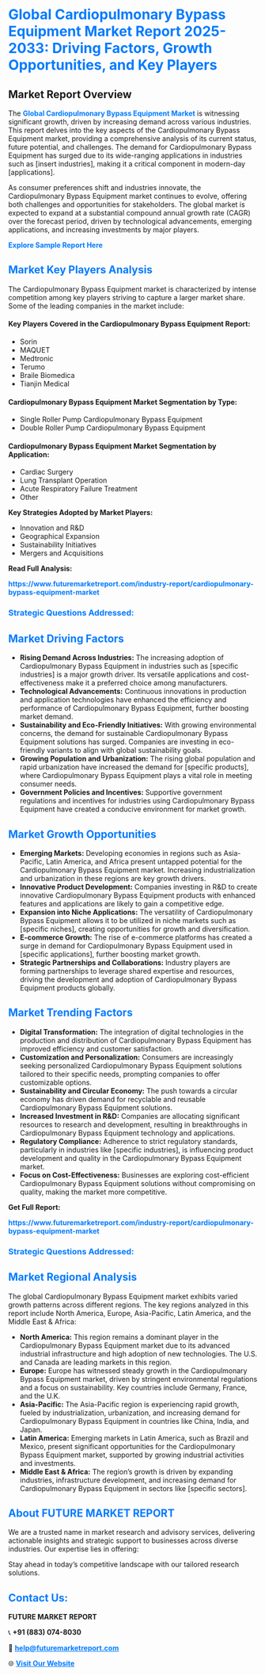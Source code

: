 <h1 style="color: #007BFF;">Global Cardiopulmonary Bypass Equipment Market Report 2025-2033: Driving Factors, Growth Opportunities, and Key Players</h1>

<section id="overview">
<h2>Market Report Overview</h2>
<p>The <a href="https://www.futuremarketreport.com/industry-report/cardiopulmonary-bypass-equipment-market" style="color: #007BFF; text-decoration: none;"><strong>Global Cardiopulmonary Bypass Equipment Market</strong></a> is witnessing significant growth, driven by increasing demand across various industries. This report delves into the key aspects of the Cardiopulmonary Bypass Equipment market, providing a comprehensive analysis of its current status, future potential, and challenges. The demand for Cardiopulmonary Bypass Equipment has surged due to its wide-ranging applications in industries such as [insert industries], making it a critical component in modern-day [applications].</p>
<p>As consumer preferences shift and industries innovate, the Cardiopulmonary Bypass Equipment market continues to evolve, offering both challenges and opportunities for stakeholders. The global market is expected to expand at a substantial compound annual growth rate (CAGR) over the forecast period, driven by technological advancements, emerging applications, and increasing investments by major players.</p>
</section>

<section id="overview">
<p><a href="https://www.futuremarketreport.com/request-sample/reportId=105859" style="color: #007BFF; text-decoration: none;"><strong>Explore Sample Report Here</strong></a></p>
</section>

<section id="key-players">
<h2 style="color: #007BFF;">Market Key Players Analysis</h2>
<p>The Cardiopulmonary Bypass Equipment market is characterized by intense competition among key players striving to capture a larger market share. Some of the leading companies in the market include:</p>
<h4>Key Players Covered in the Cardiopulmonary Bypass Equipment Report:</h4>
<ul><li>Sorin</li><li>MAQUET</li><li>Medtronic</li><li>Terumo</li><li>Braile Biomedica</li><li>Tianjin Medical</li></ul>
<h4>Cardiopulmonary Bypass Equipment Market Segmentation by Type:</h4>
<ul><li>Single Roller Pump Cardiopulmonary Bypass Equipment</li><li>Double Roller Pump Cardiopulmonary Bypass Equipment</li></ul>

<h4>Cardiopulmonary Bypass Equipment Market Segmentation by Application:</h4>
<ul><li>Cardiac Surgery</li><li>Lung Transplant Operation</li><li>Acute Respiratory Failure Treatment</li><li>Other</li></ul>
<p><strong>Key Strategies Adopted by Market Players:</strong></p>
<ul>
<li>Innovation and R&D</li>
<li>Geographical Expansion</li>
<li>Sustainability Initiatives</li>
<li>Mergers and Acquisitions</li>
</ul>
</section>

<section>
<p><strong>Read Full Analysis: </strong></p><a href="https://www.futuremarketreport.com/industry-report/cardiopulmonary-bypass-equipment-market" style="color: #007BFF; text-decoration: none;"><strong>https://www.futuremarketreport.com/industry-report/cardiopulmonary-bypass-equipment-market</strong></a>
<h3 style="color: #007BFF;">Strategic Questions Addressed:</h3>
</section>

<section id="driving-factors">
<h2 style="color: #007BFF;">Market Driving Factors</h2>
<ul>
<li><strong>Rising Demand Across Industries:</strong> The increasing adoption of Cardiopulmonary Bypass Equipment in industries such as [specific industries] is a major growth driver. Its versatile applications and cost-effectiveness make it a preferred choice among manufacturers.</li>
<li><strong>Technological Advancements:</strong> Continuous innovations in production and application technologies have enhanced the efficiency and performance of Cardiopulmonary Bypass Equipment, further boosting market demand.</li>
<li><strong>Sustainability and Eco-Friendly Initiatives:</strong> With growing environmental concerns, the demand for sustainable Cardiopulmonary Bypass Equipment solutions has surged. Companies are investing in eco-friendly variants to align with global sustainability goals.</li>
<li><strong>Growing Population and Urbanization:</strong> The rising global population and rapid urbanization have increased the demand for [specific products], where Cardiopulmonary Bypass Equipment plays a vital role in meeting consumer needs.</li>
<li><strong>Government Policies and Incentives:</strong> Supportive government regulations and incentives for industries using Cardiopulmonary Bypass Equipment have created a conducive environment for market growth.</li>
</ul>
</section>

<section id="growth-opportunities">
<h2 style="color: #007BFF;">Market Growth Opportunities</h2>
<ul>
<li><strong>Emerging Markets:</strong> Developing economies in regions such as Asia-Pacific, Latin America, and Africa present untapped potential for the Cardiopulmonary Bypass Equipment market. Increasing industrialization and urbanization in these regions are key growth drivers.</li>
<li><strong>Innovative Product Development:</strong> Companies investing in R&D to create innovative Cardiopulmonary Bypass Equipment products with enhanced features and applications are likely to gain a competitive edge.</li>
<li><strong>Expansion into Niche Applications:</strong> The versatility of Cardiopulmonary Bypass Equipment allows it to be utilized in niche markets such as [specific niches], creating opportunities for growth and diversification.</li>
<li><strong>E-commerce Growth:</strong> The rise of e-commerce platforms has created a surge in demand for Cardiopulmonary Bypass Equipment used in [specific applications], further boosting market growth.</li>
<li><strong>Strategic Partnerships and Collaborations:</strong> Industry players are forming partnerships to leverage shared expertise and resources, driving the development and adoption of Cardiopulmonary Bypass Equipment products globally.</li>
</ul>
</section>

<section id="trending-factors">
<h2 style="color: #007BFF;">Market Trending Factors</h2>
<ul>
<li><strong>Digital Transformation:</strong> The integration of digital technologies in the production and distribution of Cardiopulmonary Bypass Equipment has improved efficiency and customer satisfaction.</li>
<li><strong>Customization and Personalization:</strong> Consumers are increasingly seeking personalized Cardiopulmonary Bypass Equipment solutions tailored to their specific needs, prompting companies to offer customizable options.</li>
<li><strong>Sustainability and Circular Economy:</strong> The push towards a circular economy has driven demand for recyclable and reusable Cardiopulmonary Bypass Equipment solutions.</li>
<li><strong>Increased Investment in R&D:</strong> Companies are allocating significant resources to research and development, resulting in breakthroughs in Cardiopulmonary Bypass Equipment technology and applications.</li>
<li><strong>Regulatory Compliance:</strong> Adherence to strict regulatory standards, particularly in industries like [specific industries], is influencing product development and quality in the Cardiopulmonary Bypass Equipment market.</li>
<li><strong>Focus on Cost-Effectiveness:</strong> Businesses are exploring cost-efficient Cardiopulmonary Bypass Equipment solutions without compromising on quality, making the market more competitive.</li>
</ul>
</section>

<section>
<p><strong>Get Full Report: </strong></p><a href="https://www.futuremarketreport.com/industry-report/cardiopulmonary-bypass-equipment-market" style="color: #007BFF; text-decoration: none;"><strong>https://www.futuremarketreport.com/industry-report/cardiopulmonary-bypass-equipment-market</strong></a>
<h3 style="color: #007BFF;">Strategic Questions Addressed:</h3>
</section>


<section id="regional-analysis">
<h2 style="color: #007BFF;">Market Regional Analysis</h2>
<p>The global Cardiopulmonary Bypass Equipment market exhibits varied growth patterns across different regions. The key regions analyzed in this report include North America, Europe, Asia-Pacific, Latin America, and the Middle East & Africa:</p>
<ul>
<li><strong>North America:</strong> This region remains a dominant player in the Cardiopulmonary Bypass Equipment market due to its advanced industrial infrastructure and high adoption of new technologies. The U.S. and Canada are leading markets in this region.</li>
<li><strong>Europe:</strong> Europe has witnessed steady growth in the Cardiopulmonary Bypass Equipment market, driven by stringent environmental regulations and a focus on sustainability. Key countries include Germany, France, and the U.K.</li>
<li><strong>Asia-Pacific:</strong> The Asia-Pacific region is experiencing rapid growth, fueled by industrialization, urbanization, and increasing demand for Cardiopulmonary Bypass Equipment in countries like China, India, and Japan.</li>
<li><strong>Latin America:</strong> Emerging markets in Latin America, such as Brazil and Mexico, present significant opportunities for the Cardiopulmonary Bypass Equipment market, supported by growing industrial activities and investments.</li>
<li><strong>Middle East & Africa:</strong> The region’s growth is driven by expanding industries, infrastructure development, and increasing demand for Cardiopulmonary Bypass Equipment in sectors like [specific sectors].</li>
</ul>
</section>

<footer>
<h2 style="color: #007BFF;">About FUTURE MARKET REPORT</h2>
<p>We are a trusted name in market research and advisory services, delivering actionable insights and strategic support to businesses across diverse industries. Our expertise lies in offering:</p>

<p>Stay ahead in today’s competitive landscape with our tailored research solutions.</p>

<h2 style="color: #007BFF;">Contact Us:</h2>
<p><strong>FUTURE MARKET REPORT</strong></p>
<p>📞 <strong>+91 (883) 074-8030</strong></p>
<p>📧 <strong><a href="mailto:help@futuremarketreport.com" style="color: #007BFF;">help@futuremarketreport.com</a></strong></p>
<p>🌐 <strong><a href="https://www.futuremarketreport.com/" style="color: #007BFF;">Visit Our Website</a></strong></p>
</footer>